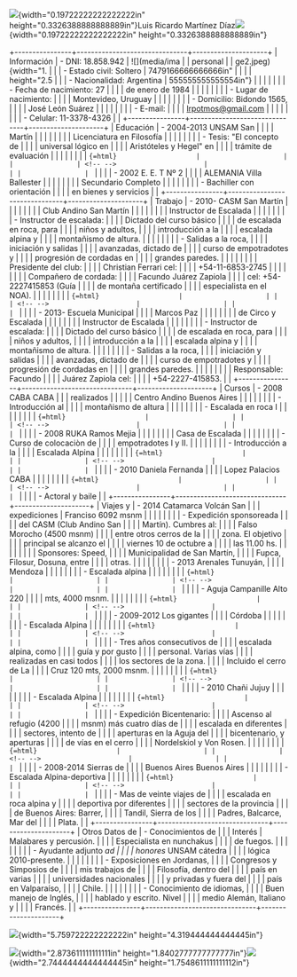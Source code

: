 ![](media/image1.png){width="0.19722222222222222in"
height="0.3326388888888889in"}Luis Ricardo Martínez
Díaz![](media/image1.png){width="0.19722222222222222in"
height="0.3326388888888889in"}

+----------------+-------------------------------+---------------------+
| Información    | -   DNI: 18.858.942           | ![](media/ima       |
| personal       |                               | ge2.jpeg){width="1. |
|                | -   Estado civil: Soltero     | 7479166666666666in" |
|                |                               | height="2.5         |
|                | -   Nacionalidad: Argentina   | 555555555555554in"} |
|                |                               |                     |
|                | -   Fecha de nacimiento: 27   |                     |
|                |     de enero de 1984          |                     |
|                |                               |                     |
|                | -   Lugar de nacimiento:      |                     |
|                |     Montevideo, Uruguay       |                     |
|                |                               |                     |
|                | -   Domicilio: Bidondo 1565,  |                     |
|                |     José León Suárez          |                     |
|                |                               |                     |
|                | -   E-mail:                   |                     |
|                |     <lrpotmos@gmail.com>      |                     |
|                |                               |                     |
|                | -   Celular: 11-3378-4326     |                     |
+----------------+-------------------------------+---------------------+
| Educación      | -   2004-2013 UNSAM San       |                     |
|                |     Martín                    |                     |
|                |                               |                     |
|                | Licenciatura en Filosofía     |                     |
|                |                               |                     |
|                | -   Tesis: "El concepto de    |                     |
|                |     universal lógico en       |                     |
|                |     Aristóteles y Hegel" en   |                     |
|                |     trámite de evaluación     |                     |
|                |                               |                     |
|                | ```{=html}                    |                     |
|                | <!-- -->                      |                     |
|                | ```                           |                     |
|                | -   2002 E. E. T Nº 2         |                     |
|                |     ALEMANIA Villa Ballester  |                     |
|                |                               |                     |
|                | Secundario Completo           |                     |
|                |                               |                     |
|                | -   Bachiller con orientación |                     |
|                |     en bienes y servicios     |                     |
+----------------+-------------------------------+---------------------+
| Trabajo        | -   2010- CASM San Martín     |                     |
|                |                               |                     |
|                | Club Andino San Martín        |                     |
|                |                               |                     |
|                | Instructor de Escalada        |                     |
|                |                               |                     |
|                | -   Instructor de escalada:   |                     |
|                |     Dictado del curso básico  |                     |
|                |     de escalada en roca, para |                     |
|                |     niños y adultos,          |                     |
|                |     introducción a la         |                     |
|                |     escalada alpina y         |                     |
|                |     montañismo de altura.     |                     |
|                |                               |                     |
|                | -   Salidas a la roca,        |                     |
|                |     iniciación y salidas      |                     |
|                |     avanzadas, dictado de     |                     |
|                |     curso de empotradotes y   |                     |
|                |     progresión de cordadas en |                     |
|                |     grandes paredes.          |                     |
|                |                               |                     |
|                |     Presidente del club:      |                     |
|                |     Christian Ferrari cel:    |                     |
|                |     +54-11-6853-2745          |                     |
|                |                               |                     |
|                |     Compañero de cordada:     |                     |
|                |     Facundo Juárez Zapiola    |                     |
|                |     cel: +54-2227415853 (Guía |                     |
|                |     de montaña certificado    |                     |
|                |     especialista en el NOA).  |                     |
|                |                               |                     |
|                | ```{=html}                    |                     |
|                | <!-- -->                      |                     |
|                | ```                           |                     |
|                | -   2013- Escuela Municipal   |                     |
|                |     Marcos Paz                |                     |
|                |                               |                     |
|                | de Circo y Escalada           |                     |
|                |                               |                     |
|                | Instructor de Escalada        |                     |
|                |                               |                     |
|                | -   Instructor de escalada:   |                     |
|                |     Dictado del curso básico  |                     |
|                |     de escalada en roca, para |                     |
|                |     niños y adultos,          |                     |
|                |     introducción a la         |                     |
|                |     escalada alpina y         |                     |
|                |     montañismo de altura.     |                     |
|                |                               |                     |
|                | -   Salidas a la roca,        |                     |
|                |     iniciación y salidas      |                     |
|                |     avanzadas, dictado de     |                     |
|                |     curso de empotradotes y   |                     |
|                |     progresión de cordadas en |                     |
|                |     grandes paredes.          |                     |
|                |                               |                     |
|                |     Responsable: Facundo      |                     |
|                |     Juárez Zapiola cel:       |                     |
|                |     +54-2227-415853.          |                     |
+----------------+-------------------------------+---------------------+
| Cursos         | -   2008 CABA CABA            |                     |
| realizados     |                               |                     |
|                | Centro Andino Buenos Aires    |                     |
|                |                               |                     |
|                | -   Introducción al           |                     |
|                |     montañismo de altura      |                     |
|                |                               |                     |
|                | -   Escalada en roca I        |                     |
|                |                               |                     |
|                | ```{=html}                    |                     |
|                | <!-- -->                      |                     |
|                | ```                           |                     |
|                | -   2008 RUKA Ramos Mejia     |                     |
|                |                               |                     |
|                | Casa de Escalada              |                     |
|                |                               |                     |
|                | -   Curso de colocaciòn de    |                     |
|                |     empotradotes I y II.      |                     |
|                |                               |                     |
|                | -   Introducción a la         |                     |
|                |     Escalada Alpina           |                     |
|                |                               |                     |
|                | ```{=html}                    |                     |
|                | <!-- -->                      |                     |
|                | ```                           |                     |
|                | -   2010 Daniela Fernanda     |                     |
|                |     Lopez Palacios CABA       |                     |
|                |                               |                     |
|                | ```{=html}                    |                     |
|                | <!-- -->                      |                     |
|                | ```                           |                     |
|                | -   Actoral y baile           |                     |
+----------------+-------------------------------+---------------------+
| Viajes y       | -   2014 Catamarca Volcán San |                     |
| expediciones   |     Franciso 6092 msnm        |                     |
|                |                               |                     |
|                | -   Expedición sponsoreada    |                     |
|                |     del CASM (Club Andino San |                     |
|                |     Martín). Cumbres al:      |                     |
|                |     Falso Morocho (4500 msnm) |                     |
|                |     entre otros cerros de la  |                     |
|                |     zona. El objetivo         |                     |
|                |     principal se alcanzo el   |                     |
|                |     viernes 10 de octubre a   |                     |
|                |     las 11.00 hs.             |                     |
|                |                               |                     |
|                | Sponsores: Speed,             |                     |
|                | Municipalidad de San Martín,  |                     |
|                | Fupca, Filosur, Dosuna, entre |                     |
|                | otras.                        |                     |
|                |                               |                     |
|                | -   2013 Arenales Tunuyán,    |                     |
|                |     Mendoza                   |                     |
|                |                               |                     |
|                | -   Escalada alpina           |                     |
|                |                               |                     |
|                | ```{=html}                    |                     |
|                | <!-- -->                      |                     |
|                | ```                           |                     |
|                | -   Aguja Campanille Alto 220 |                     |
|                |     mts, 4000 msnm.           |                     |
|                |                               |                     |
|                | ```{=html}                    |                     |
|                | <!-- -->                      |                     |
|                | ```                           |                     |
|                | -   2009-2012 Los gigantes    |                     |
|                |     Córdoba                   |                     |
|                |                               |                     |
|                | -   Escalada Alpina           |                     |
|                |                               |                     |
|                | ```{=html}                    |                     |
|                | <!-- -->                      |                     |
|                | ```                           |                     |
|                | -   Tres años consecutivos de |                     |
|                |     escalada alpina, como     |                     |
|                |     guía y por gusto          |                     |
|                |     personal. Varias vías     |                     |
|                |     realizadas en casi todos  |                     |
|                |     los sectores de la zona.  |                     |
|                |     Incluido el cerro de La   |                     |
|                |     Cruz 120 mts, 2000 msnm.  |                     |
|                |                               |                     |
|                | ```{=html}                    |                     |
|                | <!-- -->                      |                     |
|                | ```                           |                     |
|                | -   2010 Chañi Jujuy          |                     |
|                |                               |                     |
|                | -   Escalada Alpina           |                     |
|                |                               |                     |
|                | ```{=html}                    |                     |
|                | <!-- -->                      |                     |
|                | ```                           |                     |
|                | -   Expedición Bicentenario:  |                     |
|                |     Ascenso al refugio (4200  |                     |
|                |     msnm) más cuatro días de  |                     |
|                |     escalada en diferentes    |                     |
|                |     sectores, intento de      |                     |
|                |     aperturas en la Aguja del |                     |
|                |     bicentenario, y aperturas |                     |
|                |     de vías en el cerro       |                     |
|                |     Nordelskiol y Von Rosen.  |                     |
|                |                               |                     |
|                | ```{=html}                    |                     |
|                | <!-- -->                      |                     |
|                | ```                           |                     |
|                | -   2008-2014 Sierras de      |                     |
|                |     Buenos Aires Buenos Aires |                     |
|                |                               |                     |
|                | -   Escalada Alpina-deportiva |                     |
|                |                               |                     |
|                | ```{=html}                    |                     |
|                | <!-- -->                      |                     |
|                | ```                           |                     |
|                | -   Mas de veinte viajes de   |                     |
|                |     escalada en roca alpina y |                     |
|                |     deportiva por diferentes  |                     |
|                |     sectores de la provincia  |                     |
|                |     de Buenos Aires: Barrer,  |                     |
|                |     Tandil, Sierra de los     |                     |
|                |     Padres, Balcarce, Mar del |                     |
|                |     Plata.                    |                     |
+----------------+-------------------------------+---------------------+
| Otros Datos de | -   Conocimientos de          |                     |
| Interés        |     Malabares y percusión.    |                     |
|                |     Especialista en nunchakus |                     |
|                |     de fuegos.                |                     |
|                |                               |                     |
|                | -   Ayudante adjunto *ad      |                     |
|                |     honores* UNSAM cátedra    |                     |
|                |     lógica 2010-presente.     |                     |
|                |                               |                     |
|                | -   Exposiciones en Jordanas, |                     |
|                |     Congresos y Simposios de  |                     |
|                |     mis trabajos de           |                     |
|                |     Filosofía, dentro del     |                     |
|                |     país en varias            |                     |
|                |     universidades nacionales  |                     |
|                |     y privadas y fuera del    |                     |
|                |     país en Valparaíso,       |                     |
|                |     Chile.                    |                     |
|                |                               |                     |
|                | -   Conocimiento de idiomas,  |                     |
|                |     Buen manejo de Inglés,    |                     |
|                |     hablado y escrito. Nivel  |                     |
|                |     medio Alemán, Italiano y  |                     |
|                |     Francés.                  |                     |
+----------------+-------------------------------+---------------------+

![](media/image3.png){width="5.759722222222222in"
height="4.319444444444445in"}

![](media/image4.png){width="2.873611111111111in"
height="1.8402777777777777in"}![](media/image5.png){width="2.7444444444444445in"
height="1.7548611111111112in"}
